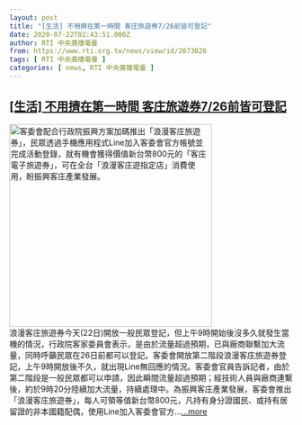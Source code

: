```yaml
---
layout: post
title: "[生活] 不用擠在第一時間 客庄旅遊券7/26前皆可登記"
date: 2020-07-22T02:43:51.000Z
author: RTI 中央廣播電臺
from: https://www.rti.org.tw/news/view/id/2073026
tags: [ RTI 中央廣播電臺 ]
categories: [ news, RTI 中央廣播電臺 ]
---
```

<!--1595385831000-->
[[生活] 不用擠在第一時間 客庄旅遊券7/26前皆可登記](https://www.rti.org.tw/news/view/id/2073026)
------

<div>
<img src="https://static.rti.org.tw/assets/thumbnails/2020/07/08/20200708000125M.jpg" width="360" alt="客委會配合行政院振興方案加碼推出「浪漫客庄旅遊券」，民眾透過手機應用程式Line加入客委會官方帳號並完成活動登錄，就有機會獲得價值新台幣800元的「客庄電子旅遊券」，可在全台「浪漫客庄遊指定店」消費使用，盼振興客庄產業發展。" title="客委會配合行政院振興方案加碼推出「浪漫客庄旅遊券」，民眾透過手機應用程式Line加入客委會官方帳號並完成活動登錄，就有機會獲得價值新台幣800元的「客庄電子旅遊券」，可在全台「浪漫客庄遊指定店」消費使用，盼振興客庄產業發展。"><br>浪漫客庄旅遊券今天(22日)開放一般民眾登記，但上午9時開始後沒多久就發生當機的情況，行政院客家委員會表示，是由於流量超過預期，已與廠商聯繫加大流量，同時呼籲民眾在26日前都可以登記。客委會開放第二階段浪漫客庄旅遊券登記，上午9時開放後不久，就出現Line無回應的情況。客委會官員告訴記者，由於第二階段是一般民眾都可以申請，因此瞬間流量超過預期；經技術人員與廠商連繫後，約於9時20分陸續加大流量，持續處理中。為振興客庄產業發展，客委會推出「浪漫客庄旅遊券」，每人可領等值新台幣800元，凡持有身分證國民、或持有居留證的非本國籍配偶，使用Line加入客委會官方...<a target="_blank" href="https://www.rti.org.tw/news/view/id/2073026">...more</a>
</div>
